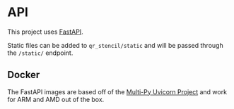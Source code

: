 # API

This project uses [FastAPI](https://fastapi.tiangolo.com/).

Static files can be added to `qr_stencil/static` and will be passed through the `/static/` endpoint.

## Docker

The FastAPI images are based off of the [Multi-Py Uvicorn Project](https://github.com/multi-py/python-uvicorn) and work for ARM and AMD out of the box.

